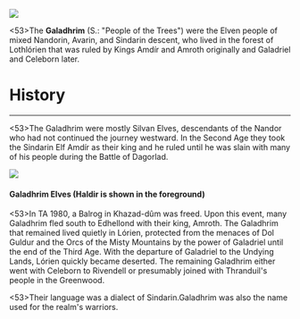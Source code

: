 ![](galadhrim/1.jpg)

<53>The **Galadhrim** (S.: "People of the Trees") were the Elven people of mixed Nandorin, Avarin, and Sindarin descent, who lived in the forest of Lothlórien that was ruled by Kings Amdír and Amroth originally and Galadriel and Celeborn later.

# History
---

<53>The Galadhrim were mostly Silvan Elves, descendants of the Nandor who had not continued the journey westward. In the Second Age they took the Sindarin Elf Amdír as their king and he ruled until he was slain with many of his people during the Battle of Dagorlad.

![](galadhrim/2.jpg)

#### Galadhrim Elves (Haldir is shown in the foreground)

<53>In TA 1980, a Balrog in Khazad-dûm was freed. Upon this event, many Galadhrim fled south to Edhellond with their king, Amroth. The Galadhrim that remained lived quietly in Lórien, protected from the menaces of Dol Guldur and the Orcs of the Misty Mountains by the power of Galadriel until the end of the Third Age. With the departure of Galadriel to the Undying Lands, Lórien quickly became deserted. The remaining Galadhrim either went with Celeborn to Rivendell or presumably joined with Thranduil's people in the Greenwood.

<53>Their language was a dialect of Sindarin.Galadhrim was also the name used for the realm's warriors.
